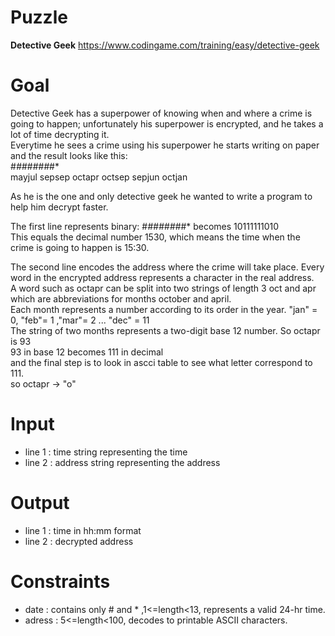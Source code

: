 # Puzzle
**Detective Geek** https://www.codingame.com/training/easy/detective-geek

# Goal
Detective Geek has a superpower of knowing when and where a crime is going to happen; unfortunately his superpower is encrypted, and he takes a lot of time decrypting it.  
Everytime he sees a crime using his superpower he starts writing on paper and the result looks like this:  
#*######*#*  
mayjul sepsep octapr octsep sepjun octjan  

As he is the one and only detective geek he wanted to write a program to help him decrypt faster.

The first line represents binary: #*######*#* becomes 10111111010  
This equals the decimal number 1530, which means the time when the crime is going to happen is 15:30.

The second line encodes the address where the crime will take place. Every word in the encrypted address represents a character in the real address.  
A word such as octapr can be split into two strings of length 3 oct and apr which are abbreviations for months october and april.  
Each month represents a number according to its order in the year. "jan" = 0, "feb"= 1 ,"mar"= 2 ... "dec" = 11  
The string of two months represents a two-digit base 12 number. So octapr is 93  
93 in base 12 becomes 111 in decimal  
and the final step is to look in ascci table to see what letter correspond to 111.  
so octapr -> "o"  

# Input
* line 1 : time string representing the time
* line 2 : address string representing the address

# Output
* line 1 : time in hh:mm format
* line 2 : decrypted address

# Constraints
* date : contains only # and * ,1<=length<13, represents a valid 24-hr time.
* adress : 5<=length<100, decodes to printable ASCII characters.
